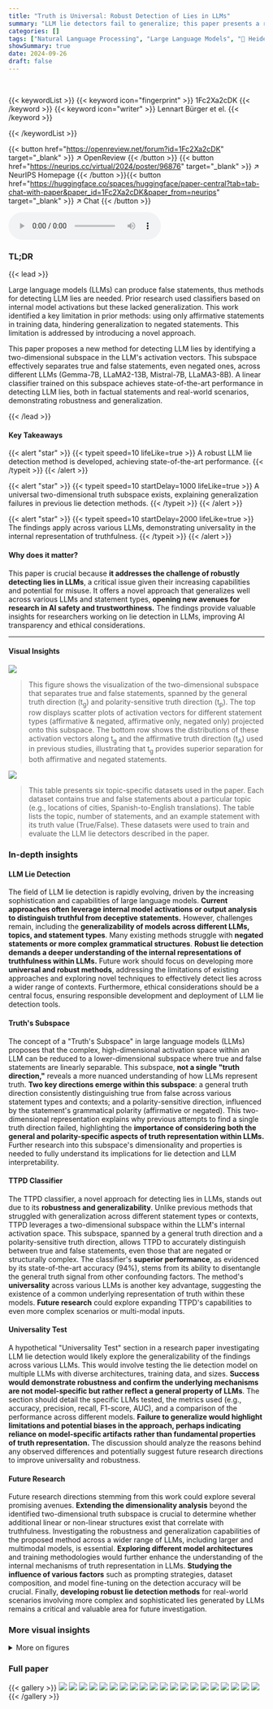 ```yaml
---
title: "Truth is Universal: Robust Detection of Lies in LLMs"
summary: "LLM lie detectors fail to generalize; this paper presents a robust method achieving 94% accuracy by identifying a universal two-dimensional truth subspace, separating true/false statements across vari..."
categories: []
tags: ["Natural Language Processing", "Large Language Models", "🏢 Heidelberg University",]
showSummary: true
date: 2024-09-26
draft: false
---
```


<br>

{{< keywordList >}}
{{< keyword icon="fingerprint" >}} 1Fc2Xa2cDK {{< /keyword >}}
{{< keyword icon="writer" >}} Lennart Bürger et el. {{< /keyword >}}
 
{{< /keywordList >}}

{{< button href="https://openreview.net/forum?id=1Fc2Xa2cDK" target="_blank" >}}
↗ OpenReview
{{< /button >}}
{{< button href="https://neurips.cc/virtual/2024/poster/96876" target="_blank" >}}
↗ NeurIPS Homepage
{{< /button >}}{{< button href="https://huggingface.co/spaces/huggingface/paper-central?tab=tab-chat-with-paper&paper_id=1Fc2Xa2cDK&paper_from=neurips" target="_blank" >}}
↗ Chat
{{< /button >}}



<audio controls>
    <source src="https://ai-paper-reviewer.com/1Fc2Xa2cDK/podcast.wav" type="audio/wav">
    Your browser does not support the audio element.
</audio>


### TL;DR


{{< lead >}}

Large language models (LLMs) can produce false statements, thus methods for detecting LLM lies are needed. Prior research used classifiers based on internal model activations but these lacked generalization. This work identified a key limitation in prior methods: using only affirmative statements in training data, hindering generalization to negated statements. This limitation is addressed by introducing a novel approach.

This paper proposes a new method for detecting LLM lies by identifying a two-dimensional subspace in the LLM's activation vectors. This subspace effectively separates true and false statements, even negated ones, across different LLMs (Gemma-7B, LLaMA2-13B, Mistral-7B, LLaMA3-8B).  A linear classifier trained on this subspace achieves state-of-the-art performance in detecting LLM lies, both in factual statements and real-world scenarios, demonstrating robustness and generalization.

{{< /lead >}}


#### Key Takeaways

{{< alert "star" >}}
{{< typeit speed=10 lifeLike=true >}} A robust LLM lie detection method is developed, achieving state-of-the-art performance. {{< /typeit >}}
{{< /alert >}}

{{< alert "star" >}}
{{< typeit speed=10 startDelay=1000 lifeLike=true >}} A universal two-dimensional truth subspace exists, explaining generalization failures in previous lie detection methods. {{< /typeit >}}
{{< /alert >}}

{{< alert "star" >}}
{{< typeit speed=10 startDelay=2000 lifeLike=true >}} The findings apply across various LLMs, demonstrating universality in the internal representation of truthfulness. {{< /typeit >}}
{{< /alert >}}

#### Why does it matter?
This paper is crucial because **it addresses the challenge of robustly detecting lies in LLMs**, a critical issue given their increasing capabilities and potential for misuse.  It offers a novel approach that generalizes well across various LLMs and statement types, **opening new avenues for research in AI safety and trustworthiness.** The findings provide valuable insights for researchers working on lie detection in LLMs, improving AI transparency and ethical considerations.

------
#### Visual Insights



![](https://ai-paper-reviewer.com/1Fc2Xa2cDK/figures_2_1.jpg)

> This figure shows the visualization of the two-dimensional subspace that separates true and false statements, spanned by the general truth direction (t<sub>g</sub>) and polarity-sensitive truth direction (t<sub>p</sub>).  The top row displays scatter plots of activation vectors for different statement types (affirmative & negated, affirmative only, negated only) projected onto this subspace.  The bottom row shows the distributions of these activation vectors along t<sub>g</sub> and the affirmative truth direction (t<sub>A</sub>) used in previous studies, illustrating that t<sub>g</sub> provides superior separation for both affirmative and negated statements.





![](https://ai-paper-reviewer.com/1Fc2Xa2cDK/tables_3_1.jpg)

> This table presents six topic-specific datasets used in the paper. Each dataset contains true and false statements about a particular topic (e.g., locations of cities, Spanish-to-English translations).  The table lists the topic, number of statements, and an example statement with its truth value (True/False).  These datasets were used to train and evaluate the LLM lie detectors described in the paper.





### In-depth insights


#### LLM Lie Detection
The field of LLM lie detection is rapidly evolving, driven by the increasing sophistication and capabilities of large language models.  **Current approaches often leverage internal model activations or output analysis to distinguish truthful from deceptive statements.** However, challenges remain, including the **generalizability of models across different LLMs, topics, and statement types**.  Many existing methods struggle with **negated statements or more complex grammatical structures**.  **Robust lie detection demands a deeper understanding of the internal representations of truthfulness within LLMs.** Future work should focus on developing more **universal and robust methods**, addressing the limitations of existing approaches and exploring novel techniques to effectively detect lies across a wider range of contexts.  Furthermore, ethical considerations should be a central focus, ensuring responsible development and deployment of LLM lie detection tools.

#### Truth's Subspace
The concept of a "Truth's Subspace" in large language models (LLMs) proposes that the complex, high-dimensional activation space within an LLM can be reduced to a lower-dimensional subspace where true and false statements are linearly separable.  This subspace, **not a single "truth direction,"** reveals a more nuanced understanding of how LLMs represent truth.  **Two key directions emerge within this subspace**: a general truth direction consistently distinguishing true from false across various statement types and contexts; and a polarity-sensitive direction, influenced by the statement's grammatical polarity (affirmative or negated). This two-dimensional representation explains why previous attempts to find a single truth direction failed, highlighting the **importance of considering both the general and polarity-specific aspects of truth representation within LLMs.**  Further research into this subspace's dimensionality and properties is needed to fully understand its implications for lie detection and LLM interpretability.

#### TTPD Classifier
The TTPD classifier, a novel approach for detecting lies in LLMs, stands out due to its **robustness and generalizability**. Unlike previous methods that struggled with generalization across different statement types or contexts, TTPD leverages a two-dimensional subspace within the LLM's internal activation space.  This subspace, spanned by a general truth direction and a polarity-sensitive truth direction, allows TTPD to accurately distinguish between true and false statements, even those that are negated or structurally complex.  The classifier's **superior performance**, as evidenced by its state-of-the-art accuracy (94%), stems from its ability to disentangle the general truth signal from other confounding factors.  The method's **universality** across various LLMs is another key advantage, suggesting the existence of a common underlying representation of truth within these models.  **Future research** could explore expanding TTPD's capabilities to even more complex scenarios or multi-modal inputs.

#### Universality Test
A hypothetical "Universality Test" section in a research paper investigating LLM lie detection would likely explore the generalizability of the findings across various LLMs.  This would involve testing the lie detection model on multiple LLMs with diverse architectures, training data, and sizes.  **Success would demonstrate robustness and confirm the underlying mechanisms are not model-specific but rather reflect a general property of LLMs**. The section should detail the specific LLMs tested, the metrics used (e.g., accuracy, precision, recall, F1-score, AUC), and a comparison of the performance across different models.  **Failure to generalize would highlight limitations and potential biases in the approach, perhaps indicating reliance on model-specific artifacts rather than fundamental properties of truth representation.**  The discussion should analyze the reasons behind any observed differences and potentially suggest future research directions to improve universality and robustness.

#### Future Research
Future research directions stemming from this work could explore several promising avenues. **Extending the dimensionality analysis** beyond the identified two-dimensional truth subspace is crucial to determine whether additional linear or non-linear structures exist that correlate with truthfulness.  Investigating the robustness and generalization capabilities of the proposed method across a wider range of LLMs, including larger and multimodal models, is essential.  **Exploring different model architectures** and training methodologies would further enhance the understanding of the internal mechanisms of truth representation in LLMs.  **Studying the influence of various factors** such as prompting strategies, dataset composition, and model fine-tuning on the detection accuracy will be crucial. Finally,  **developing robust lie detection methods** for real-world scenarios involving more complex and sophisticated lies generated by LLMs remains a critical and valuable area for future investigation.


### More visual insights

<details>
<summary>More on figures
</summary>


![](https://ai-paper-reviewer.com/1Fc2Xa2cDK/figures_4_1.jpg)

> This figure shows the ratio of between-class variance to within-class variance of activations for true and false statements across different layers of the LLM.  The x-axis represents the layer number, and the y-axis represents the ratio. Separate lines are plotted for different datasets (cities, neg_cities, sp_en_trans, and neg_sp_en_trans), illustrating how the separation between true and false statements varies across layers for each dataset. This visualization helps in identifying the optimal layer for extracting activation vectors to be used for lie detection, as a higher ratio indicates better separation between the two classes.


![](https://ai-paper-reviewer.com/1Fc2Xa2cDK/figures_5_1.jpg)

> This figure shows the area under the receiver operating characteristic curve (AUROC) for the separation of true and false statements along different truth directions (t<sub>g</sub>, t<sub>p</sub>, d<sub>LR</sub>).  High AUROC values indicate good separation.  The results are shown for various datasets, illustrating the generalisation capabilities of the different directions.  The general truth direction t<sub>g</sub> consistently shows excellent separation across different types of statements, unlike the polarity-sensitive direction t<sub>p</sub>, which shows opposite behavior for affirmative and negated statements.


![](https://ai-paper-reviewer.com/1Fc2Xa2cDK/figures_6_1.jpg)

> This figure visualizes the two-dimensional subspace where true and false statements are linearly separable, using projections of activation vectors.  The left panel shows the separation using the general truth direction (t<sub>g</sub>) and polarity-sensitive truth direction (t<sub>p</sub>). The center panel illustrates the separation of affirmative statements using the affirmative truth direction (t<sub>A</sub>), which fails for negated statements (right panel).  The bottom panels show the distributions of activation vectors for affirmative and negated statements along t<sub>g</sub> and t<sub>A</sub>, highlighting the effectiveness of t<sub>g</sub> for both.


![](https://ai-paper-reviewer.com/1Fc2Xa2cDK/figures_7_1.jpg)

> This figure shows the two-dimensional subspace where true and false statements are linearly separable. The top row shows the projection of the activation vectors onto this subspace for different statement types (affirmative, negated, and both). The bottom row displays the empirical distribution of activation vectors projected onto two different directions: the general truth direction (t<sub>g</sub>) and the affirmative truth direction (t<sub>A</sub>). It demonstrates that t<sub>g</sub> effectively separates true and false statements across different polarities, while t<sub>A</sub> only works for affirmative statements, explaining the generalization failure of previous models.


![](https://ai-paper-reviewer.com/1Fc2Xa2cDK/figures_8_1.jpg)

> This figure shows the generalization accuracies of four different lie detection methods (TTPD, LR, CCS, and MM) across various datasets. The datasets are separated into two groups: (a) topic-specific datasets and (b) datasets with unseen statement types.  The color intensity represents the accuracy, ranging from 0.0 (dark purple) to 1.0 (bright yellow). The mean and standard deviation are calculated from 20 training runs, using different random subsets of the training data for each run. This visualization helps to compare the performance of the four methods in terms of their ability to generalize to unseen data and diverse statement types.


![](https://ai-paper-reviewer.com/1Fc2Xa2cDK/figures_14_1.jpg)

> This figure shows the results of projecting activation vectors of true and false statements onto a 2D subspace spanned by two vectors: the general truth direction (tg) and the polarity-sensitive direction (tp).  The top panels show that while affirmative statements clearly separate along the affirmative truth direction (tĄ), negated statements do not.  The bottom panels show that both affirmative and negated statements effectively separate along tg. This highlights the limitations of previous approaches using only a single truth direction and demonstrates the effectiveness of the two-dimensional approach proposed in the paper.


![](https://ai-paper-reviewer.com/1Fc2Xa2cDK/figures_14_2.jpg)

> This figure shows the AUROC values when training a truth direction on one dataset and testing it on others. The color intensity represents the AUROC, where darker colors indicate lower AUROC values. The diagonal shows the AUROC when training and testing on the same dataset, which are expected to be high. This figure demonstrates how well the truth direction generalizes across different datasets and topics.


![](https://ai-paper-reviewer.com/1Fc2Xa2cDK/figures_15_1.jpg)

> This figure shows the two-dimensional subspace that separates true and false statements.  The top panels illustrate the separation of affirmative and negated statements. The bottom panels show the distributions of true and false statements projected onto the two key directions, demonstrating the effectiveness of the proposed method.


![](https://ai-paper-reviewer.com/1Fc2Xa2cDK/figures_17_1.jpg)

> This figure shows the ratio of between-class variance to within-class variance of activations for true and false statements across different layers of the LLM's residual stream.  Each line represents a different dataset: 'cities', 'neg_cities', 'sp_en_trans', and 'neg_sp_en_trans'. The x-axis indicates the layer number, and the y-axis shows the variance ratio.  Higher values indicate better separation between true and false statements at that layer.  This helps determine the optimal layer for extracting activation vectors for subsequent lie detection.


![](https://ai-paper-reviewer.com/1Fc2Xa2cDK/figures_18_1.jpg)

> This figure visualizes the activation vectors of various statements in a two-dimensional subspace. The subspace is defined by two key directions: the general truth direction (tg) and the polarity-sensitive truth direction (tp).  The plot demonstrates how true and false statements are separated along these directions, highlighting the improved generalization capability of tg compared to previous methods that relied on a single 'truth direction' for affirmative statements only. The bottom row shows the distribution of activation vectors projected onto tg and tA (affirmative truth direction), emphasizing the effectiveness of tg in separating true and false statements across various statement polarities.


![](https://ai-paper-reviewer.com/1Fc2Xa2cDK/figures_18_2.jpg)

> This figure shows the 2D subspace where the activations of true and false statements are linearly separable.  The top row demonstrates that while a single 'truth direction' (t<sub>A</sub>) works for affirmative statements, it fails for negated statements. The bottom row reveals a more general 'truth direction' (t<sub>g</sub>) that successfully separates true and false statements regardless of whether they are affirmative or negated.


![](https://ai-paper-reviewer.com/1Fc2Xa2cDK/figures_18_3.jpg)

> This figure shows the visualization of activation vectors projected onto a 2D subspace.  The subspace is spanned by two directions,  and , representing the general truth direction and the polarity-sensitive truth direction, respectively. The top row illustrates how true and false statements of affirmative and negated sentences are separated in this 2D space, highlighting the generalizability of the truth direction . The bottom row shows the empirical distribution of the activation vectors, demonstrating that both affirmative and negated statements separate effectively along . This visualization is crucial for understanding the authors' claim about the existence and generalizability of a two-dimensional truth subspace in LLMs.


![](https://ai-paper-reviewer.com/1Fc2Xa2cDK/figures_19_1.jpg)

> This figure visualizes the activation vectors of true and false statements projected onto a 2D subspace. The subspace is spanned by two directions: the general truth direction (tg) and the polarity-sensitive truth direction (tp). The figure demonstrates that tg effectively separates true and false statements regardless of their polarity (affirmative or negated), while tp separates them differently depending on polarity. The existence of this 2D subspace explains why previous classifiers based on a single truth direction failed to generalize across statement types.


![](https://ai-paper-reviewer.com/1Fc2Xa2cDK/figures_19_2.jpg)

> This figure shows the visualization of the two-dimensional subspace where the activations of true and false statements are linearly separable. The left panel shows the projection of activation vectors onto this subspace spanned by the general truth direction (tg) and the polarity-sensitive truth direction (tp).  The center and right panels demonstrate the separation of affirmative and negated statements along the respective directions, highlighting the limitations of considering only one direction for lie detection. The bottom panels show the distribution of the activation vectors, illustrating the effectiveness of the proposed two-dimensional subspace in separating true and false statements.


![](https://ai-paper-reviewer.com/1Fc2Xa2cDK/figures_20_1.jpg)

> This figure shows the ratio of between-class variance to within-class variance of activation vectors across different layers of the LLM for true and false statements.  The x-axis represents the layer number, and the y-axis shows the ratio.  Different colored lines represent different datasets ('cities', 'neg_cities', 'sp_en_trans', 'neg_sp_en_trans'), each consisting of true and false statements on a particular topic.  The peaks of the curves indicate the layers where the activations of true and false statements are most separable, suggesting the optimal layer to extract features for lie detection.


![](https://ai-paper-reviewer.com/1Fc2Xa2cDK/figures_20_2.jpg)

> This figure shows the effectiveness of the proposed 2D subspace in separating true and false statements.  The top row demonstrates how the existing 1D approach (using only the 'affirmative truth direction') fails to generalize to negated statements, while the bottom row, using the proposed 2D subspace, successfully separates both affirmative and negated statements. The visualizations clearly illustrate that the general truth direction (tg) is crucial for robust and generalized lie detection in LLMs.


![](https://ai-paper-reviewer.com/1Fc2Xa2cDK/figures_21_1.jpg)

> This figure shows the results of projecting activation vectors of true and false statements onto a two-dimensional subspace spanned by two vectors, t<sub>g</sub> and t<sub>p</sub>.  The top row demonstrates that while a linear classifier trained on only affirmative statements can successfully separate true from false, this separation fails when applied to negated statements. The bottom row highlights that using the general truth direction t<sub>g</sub>, derived from both affirmative and negated statements, provides a robust method for classification that works well across both statement polarities.


![](https://ai-paper-reviewer.com/1Fc2Xa2cDK/figures_21_2.jpg)

> This figure shows the results of projecting activation vectors of true and false statements onto a two-dimensional subspace spanned by two vectors, tg and tp, which represent the general truth direction and polarity-sensitive truth direction respectively. The left panel shows the separation of true and false statements for both affirmative and negated sentences within the 2D subspace.  The center panel shows that affirmative statements separate well along the direction tA, whereas negated statements do not. The bottom panel provides the empirical distribution of activation vectors along tg and tA, illustrating how both affirmative and negated statements separate well along tg but not tA.


![](https://ai-paper-reviewer.com/1Fc2Xa2cDK/figures_21_3.jpg)

> This figure visualizes the two-dimensional subspace where the activations of true and false statements are linearly separable.  The left panel shows the projection of activation vectors onto this subspace, clearly separating true and false statements. The center and right panels illustrate how only the affirmative statements are separated using a single 'affirmative truth direction' (tĄ).  The bottom panels illustrate the distributions of activations along the general truth direction (tg) and the affirmative truth direction (tĄ), showcasing the superior generalizability of tg.


![](https://ai-paper-reviewer.com/1Fc2Xa2cDK/figures_22_1.jpg)

> This figure visualizes the findings of the paper regarding the two-dimensional subspace that separates true and false statements. The top panels show the separation of true/false statements for affirmative and negated statements, highlighting the limitations of previous methods that only considered affirmative statements. The bottom panels illustrate how the proposed method effectively separates both affirmative and negated statements in a 2D space spanned by two directions: the general truth direction () and a polarity-sensitive truth direction ().


![](https://ai-paper-reviewer.com/1Fc2Xa2cDK/figures_23_1.jpg)

> This figure shows the ratio of between-class variance to within-class variance of activations across different layers of the LLM for true and false statements.  The plot shows that the ratio increases significantly in certain layers, suggesting that the model might internally represent truthfulness in a way that is more easily distinguishable in certain layers than others.  Different datasets (cities, neg_cities, sp_en_trans, neg_sp_en_trans) are compared, which provides insight into how the representation of truth varies across different datasets and statement types.


![](https://ai-paper-reviewer.com/1Fc2Xa2cDK/figures_23_2.jpg)

> This figure shows the effectiveness of a 2D subspace in separating true and false statements, highlighting the limitations of previous methods that only used a single dimension. The top row demonstrates the separation of affirmative statements using a single direction (t<sub>A</sub>) and the failure of this direction to generalize to negated statements.  The bottom row demonstrates a new 2D subspace that effectively separates both affirmative and negated statements using two directions: t<sub>G</sub> (general truth direction) and t<sub>P</sub> (polarity-sensitive truth direction).


![](https://ai-paper-reviewer.com/1Fc2Xa2cDK/figures_24_1.jpg)

> This figure shows the visualization of the 2D subspace spanned by the general truth direction (t<sub>g</sub>) and the polarity-sensitive truth direction (t<sub>p</sub>).  The top row demonstrates how affirmative statements separate well along the affirmative truth direction (t<sub>A</sub>), but negated statements do not. The bottom row shows the improved separation achieved by using the general truth direction (t<sub>g</sub>) for both affirmative and negated statements.


![](https://ai-paper-reviewer.com/1Fc2Xa2cDK/figures_24_2.jpg)

> This figure shows the projection of activation vectors onto a 2D subspace, highlighting the separation of true and false statements.  The left panels show this separation using the general truth direction (t<sub>g</sub>) and polarity-sensitive direction (t<sub>p</sub>), demonstrating better generalization than the affirmative truth direction (t<sub>A</sub>) used in previous studies which is shown in the center panels. The bottom panels show the distribution of activations, further illustrating the effectiveness of t<sub>g</sub>.


![](https://ai-paper-reviewer.com/1Fc2Xa2cDK/figures_24_3.jpg)

> This figure visualizes the activations of true and false statements projected onto a two-dimensional subspace.  The left panel shows that true and false statements, regardless of their polarity (affirmative or negated), are linearly separable along a general truth direction (t<sub>g</sub>).  The center and right panels show that a previous approach using only an affirmative truth direction (t<sub>A</sub>) is unable to separate true and false negated statements. The bottom panels show the distribution of the activations, highlighting the successful separation by t<sub>g</sub> and the failure of t<sub>A</sub>.


![](https://ai-paper-reviewer.com/1Fc2Xa2cDK/figures_25_1.jpg)

> This figure visualizes the separation of true and false statements in a two-dimensional subspace spanned by two directions: t<sub>g</sub> (general truth direction) and t<sub>p</sub> (polarity-sensitive truth direction).  The top panels show that while affirmative statements separate well along a previously identified 'truth direction' (t<sub>A</sub>), negated statements do not. The bottom panels demonstrate that true and false statements, regardless of polarity (affirmative or negated), are effectively separated along the newly proposed t<sub>g</sub> direction.


![](https://ai-paper-reviewer.com/1Fc2Xa2cDK/figures_26_1.jpg)

> This figure displays the ratio of between-class variance to within-class variance of activations for true and false statements across different layers of the model.  It helps determine which layer shows the greatest separation between the activations of true and false statements, which is crucial for effective lie detection. The plot shows this ratio for four different datasets: 'cities', 'neg_cities', 'sp_en_trans', and 'neg_sp_en_trans', indicating that the optimal layer for separation may vary depending on the dataset.


![](https://ai-paper-reviewer.com/1Fc2Xa2cDK/figures_26_2.jpg)

> This figure shows the results of projecting activation vectors of true and false statements onto a 2D subspace. The subspace is spanned by two orthogonal vectors: the general truth direction (tg), which consistently separates true and false statements across various statement types, and a polarity-sensitive truth direction (tp), which separates true and false statements differently depending on their grammatical polarity (affirmative or negated).  The figure highlights the failure of previous methods that relied on a single 'truth direction' to generalize across different statement types. This is explained by showing that previous methods effectively trained on the 'affirmative truth direction', which is a linear combination of tg and tp, thus lacking the ability to generalize to negated statements.


![](https://ai-paper-reviewer.com/1Fc2Xa2cDK/figures_27_1.jpg)

> This figure displays the fraction of variance in the centered and averaged activations explained by the first 10 principal components (PCs). The results are shown separately for different combinations of statement types: affirmative statements only, affirmative and negated statements, affirmative and negated statements with conjunctions, affirmative and negated statements with conjunctions and disjunctions, and affirmative and negated statements in English and German.  The plot visualizes how much of the variance in the activations is captured by each PC, indicating the dimensionality of the truth subspace.


![](https://ai-paper-reviewer.com/1Fc2Xa2cDK/figures_27_2.jpg)

> This figure shows the 2D subspace where the activations of true and false statements are linearly separable.  The top row demonstrates how previous methods only using a single dimension (affirmative statements) failed to generalize to negated statements; the bottom row shows how a 2D subspace, spanned by the general truth direction (tg) and polarity sensitive truth direction (tp), addresses the generalization failure by separating true and false statements for both affirmative and negated statements.


![](https://ai-paper-reviewer.com/1Fc2Xa2cDK/figures_27_3.jpg)

> This figure shows the projection of activation vectors onto a two-dimensional subspace spanned by two directions, t<sub>g</sub> and t<sub>p</sub>, representing the general truth direction and polarity-sensitive truth direction, respectively.  The top panels illustrate the separation of true and false statements for affirmative and negated statements.  The bottom panels show the distributions of these vectors along each direction separately, highlighting the effectiveness of t<sub>g</sub> for separating true and false statements, regardless of polarity.


![](https://ai-paper-reviewer.com/1Fc2Xa2cDK/figures_28_1.jpg)

> This figure visualizes the key findings of the paper.  The top row shows how the activation vectors of true and false statements are separated in a 2D subspace spanned by two vectors,  and . The leftmost panel shows the separation for both affirmative and negated statements in the 2D subspace; the center panel shows separation of only affirmative statements along the vector , and the rightmost panel shows that the vector fails to separate negated statements. The bottom row provides the distributions of the activation vectors projected onto these vectors. This highlights the limitations of previous studies that only used a single dimension and demonstrates the effectiveness of the proposed 2D subspace. 


![](https://ai-paper-reviewer.com/1Fc2Xa2cDK/figures_29_1.jpg)

> This figure shows the ratio of between-class variance to within-class variance of activations corresponding to true and false statements across different layers of a transformer model.  The x-axis represents the layer number, and the y-axis shows the ratio.  Each line represents a different dataset, demonstrating how the separability of true and false statement activations varies across layers.  The peak of each line indicates the layer where the separation between true and false statement activations is maximal for that dataset.


![](https://ai-paper-reviewer.com/1Fc2Xa2cDK/figures_29_2.jpg)

> This figure visualizes the two-dimensional subspace where true and false statements are linearly separable.  The top panels show that a single direction (t<sub>A</sub>) separates affirmative true/false statements, but fails to separate negated true/false statements. The bottom panels demonstrate that a two-dimensional subspace (spanned by t<sub>G</sub> and t<sub>P</sub>) successfully separates both affirmative and negated statements.  t<sub>G</sub> represents a general truth direction, while t<sub>P</sub> is a polarity-sensitive direction showing different separation for affirmative and negated statements.


![](https://ai-paper-reviewer.com/1Fc2Xa2cDK/figures_30_1.jpg)

> This figure shows the projection of activation vectors onto a 2D subspace, spanned by two vectors: t<sub>g</sub> (general truth direction) and t<sub>p</sub> (polarity-sensitive truth direction).  It demonstrates that true and false statements are linearly separable within this subspace, but only t<sub>g</sub> shows consistent separation across affirmative and negated statements, highlighting the limitations of previous methods which only considered a single truth direction.


![](https://ai-paper-reviewer.com/1Fc2Xa2cDK/figures_30_2.jpg)

> This figure shows the visualization of the two-dimensional subspace spanned by the general truth direction (tg) and the polarity-sensitive truth direction (tp).  The top panels show how true and false statements are separated in this subspace for different statement types (affirmative and negated).  The bottom panels show the empirical distributions of activation vectors for both affirmative and negated statements, projected onto tg and tA (affirmative truth direction) respectively.  The results demonstrate that tg effectively separates both true and false statements for both affirmative and negated types, which solves the problem of generalization failures observed in previous studies.


![](https://ai-paper-reviewer.com/1Fc2Xa2cDK/figures_30_3.jpg)

> This figure shows the visualization of the 2D subspace spanned by the general truth direction (t<sub>g</sub>) and the polarity-sensitive truth direction (t<sub>p</sub>).  It demonstrates how the activation vectors of true and false statements are separated along these two directions. The top panels highlight the difference in separation for affirmative vs. negated statements, illustrating the limitations of using only the affirmative truth direction (t<sub>A</sub>).  The bottom panels show the distribution of activation vectors projected onto t<sub>g</sub> and t<sub>A</sub>, showcasing the effectiveness of t<sub>g</sub> for separating true and false statements.


![](https://ai-paper-reviewer.com/1Fc2Xa2cDK/figures_31_1.jpg)

> The figure shows the area under the receiver operating characteristic curve (AUROC) for separating true and false statements using different truth directions.  The AUROC values are averages over 10 training runs on different random subsets of the training data.  It highlights that the general truth direction (tg) effectively separates both affirmative and negated statements, while the polarity-sensitive truth direction (tp) behaves differently for affirmative and negated statements.


</details>






### Full paper

{{< gallery >}}
<img src="https://ai-paper-reviewer.com/1Fc2Xa2cDK/1.png" class="grid-w50 md:grid-w33 xl:grid-w25" />
<img src="https://ai-paper-reviewer.com/1Fc2Xa2cDK/2.png" class="grid-w50 md:grid-w33 xl:grid-w25" />
<img src="https://ai-paper-reviewer.com/1Fc2Xa2cDK/3.png" class="grid-w50 md:grid-w33 xl:grid-w25" />
<img src="https://ai-paper-reviewer.com/1Fc2Xa2cDK/4.png" class="grid-w50 md:grid-w33 xl:grid-w25" />
<img src="https://ai-paper-reviewer.com/1Fc2Xa2cDK/5.png" class="grid-w50 md:grid-w33 xl:grid-w25" />
<img src="https://ai-paper-reviewer.com/1Fc2Xa2cDK/6.png" class="grid-w50 md:grid-w33 xl:grid-w25" />
<img src="https://ai-paper-reviewer.com/1Fc2Xa2cDK/7.png" class="grid-w50 md:grid-w33 xl:grid-w25" />
<img src="https://ai-paper-reviewer.com/1Fc2Xa2cDK/8.png" class="grid-w50 md:grid-w33 xl:grid-w25" />
<img src="https://ai-paper-reviewer.com/1Fc2Xa2cDK/9.png" class="grid-w50 md:grid-w33 xl:grid-w25" />
<img src="https://ai-paper-reviewer.com/1Fc2Xa2cDK/10.png" class="grid-w50 md:grid-w33 xl:grid-w25" />
<img src="https://ai-paper-reviewer.com/1Fc2Xa2cDK/11.png" class="grid-w50 md:grid-w33 xl:grid-w25" />
<img src="https://ai-paper-reviewer.com/1Fc2Xa2cDK/12.png" class="grid-w50 md:grid-w33 xl:grid-w25" />
<img src="https://ai-paper-reviewer.com/1Fc2Xa2cDK/13.png" class="grid-w50 md:grid-w33 xl:grid-w25" />
<img src="https://ai-paper-reviewer.com/1Fc2Xa2cDK/14.png" class="grid-w50 md:grid-w33 xl:grid-w25" />
<img src="https://ai-paper-reviewer.com/1Fc2Xa2cDK/15.png" class="grid-w50 md:grid-w33 xl:grid-w25" />
<img src="https://ai-paper-reviewer.com/1Fc2Xa2cDK/16.png" class="grid-w50 md:grid-w33 xl:grid-w25" />
<img src="https://ai-paper-reviewer.com/1Fc2Xa2cDK/17.png" class="grid-w50 md:grid-w33 xl:grid-w25" />
<img src="https://ai-paper-reviewer.com/1Fc2Xa2cDK/18.png" class="grid-w50 md:grid-w33 xl:grid-w25" />
<img src="https://ai-paper-reviewer.com/1Fc2Xa2cDK/19.png" class="grid-w50 md:grid-w33 xl:grid-w25" />
<img src="https://ai-paper-reviewer.com/1Fc2Xa2cDK/20.png" class="grid-w50 md:grid-w33 xl:grid-w25" />
{{< /gallery >}}